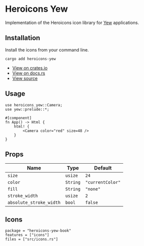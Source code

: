 # Heroicons Yew

Implementation of the Heroicons icon library for [Yew](https://yew.rs/) applications.

## Installation

Install the icons from your command line.

```shell
cargo add heroicons-yew
```

-   [View on crates.io](https://crates.io/crates/heroicons-yew)
-   [View on docs.rs](https://docs.rs/heroicons-yew/latest/heroicons_yew/)
-   [View source](https://github.com/RustForWeb/heroicons/tree/main/packages/yew)

## Usage

```rust,ignore
use heroicons_yew::Camera;
use yew::prelude::*;

#[component]
fn App() -> Html {
    html! {
        <Camera color="red" size=48 />
    }
}
```

## Props

| Name                    | Type     | Default          |
| ----------------------- | -------- | ---------------- |
| `size`                  | `usize`  | `24`             |
| `color`                 | `String` | `"currentColor"` |
| `fill`                  | `String` | `"none"`         |
| `stroke_width`          | `usize`  | `2`              |
| `absolute_stroke_width` | `bool`   | `false`          |

## Icons

```toml,trunk
package = "heroicons-yew-book"
features = ["icons"]
files = ["src/icons.rs"]
```
